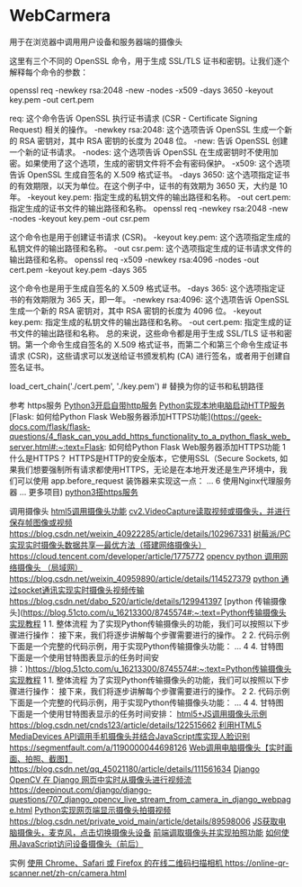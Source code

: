 # WebCarmera
用于在浏览器中调用用户设备和服务器端的摄像头



这里有三个不同的 OpenSSL 命令，用于生成 SSL/TLS 证书和密钥。让我们逐个解释每个命令的参数：

openssl req -newkey rsa:2048 -new -nodes -x509 -days 3650 -keyout key.pem -out cert.pem

req: 这个命令告诉 OpenSSL 执行证书请求 (CSR - Certificate Signing Request) 相关的操作。
-newkey rsa:2048: 这个选项告诉 OpenSSL 生成一个新的 RSA 密钥对，其中 RSA 密钥的长度为 2048 位。
-new: 告诉 OpenSSL 创建一个新的证书请求。
-nodes: 这个选项告诉 OpenSSL 在生成密钥时不使用加密。如果使用了这个选项，生成的密钥文件将不会有密码保护。
-x509: 这个选项告诉 OpenSSL 生成自签名的 X.509 格式证书。
-days 3650: 这个选项指定证书的有效期限，以天为单位。在这个例子中，证书的有效期为 3650 天，大约是 10 年。
-keyout key.pem: 指定生成的私钥文件的输出路径和名称。
-out cert.pem: 指定生成的证书文件的输出路径和名称。
openssl req -newkey rsa:2048 -new -nodes -keyout key.pem -out csr.pem

这个命令也是用于创建证书请求 (CSR)。
-keyout key.pem: 这个选项指定生成的私钥文件的输出路径和名称。
-out csr.pem: 这个选项指定生成的证书请求文件的输出路径和名称。
openssl req -x509 -newkey rsa:4096 -nodes -out cert.pem -keyout key.pem -days 365

这个命令也是用于生成自签名的 X.509 格式证书。
-days 365: 这个选项指定证书的有效期限为 365 天，即一年。
-newkey rsa:4096: 这个选项告诉 OpenSSL 生成一个新的 RSA 密钥对，其中 RSA 密钥的长度为 4096 位。
-keyout key.pem: 指定生成的私钥文件的输出路径和名称。
-out cert.pem: 指定生成的证书文件的输出路径和名称。
总的来说，这些命令都是用于生成 SSL/TLS 证书和密钥。第一个命令生成自签名的 X.509 格式证书，而第二个和第三个命令生成证书请求 (CSR)，这些请求可以发送给证书颁发机构 (CA) 进行签名，或者用于创建自签名证书。

load_cert_chain('./cert.pem', './key.pem')  # 替换为你的证书和私钥路径

参考
https服务
[Python3开启自带http服务](https://blog.csdn.net/SPACESTUDIO/article/details/86760104)
[Python实现本地电脑启动HTTP服务](https://blog.csdn.net/songpeiying/article/details/131637405)
[Flask: 如何给Python Flask Web服务器添加HTTPS功能](https://geek-docs.com/flask/flask-questions/4_flask_can_you_add_https_functionality_to_a_python_flask_web_server.html#:~:text=Flask: 如何给Python Flask Web服务器添加HTTPS功能 1 什么是HTTPS？ HTTPS是HTTP的安全版本，它使用SSL（Secure Sockets, 如果我们想要强制所有请求都使用HTTPS，无论是在本地开发还是生产环境中，我们可以使用 app.before_request 装饰器来实现这一点： ... 6 使用Nginx代理服务器 ... 更多项目)
[python3搭https服务](https://blog.csdn.net/junbujianwpl/article/details/104405552)


调用摄像头
[html5调用摄像头功能](https://segmentfault.com/a/1190000014741852)
[cv2.VideoCapture读取视频或摄像头，并进行保存帧图像或视频](https://blog.csdn.net/weixin_40922285/article/details/102967331)https://blog.csdn.net/weixin_40922285/article/details/102967331
[树莓派/PC实现实时摄像头数据共享—最优方法（搭建网络摄像头）](https://cloud.tencent.com/developer/article/1775772)https://cloud.tencent.com/developer/article/1775772
[opencv python 调用网络摄像头 （局域网）](https://blog.csdn.net/weixin_40959890/article/details/114527379)https://blog.csdn.net/weixin_40959890/article/details/114527379
[python 通过socket通讯实现实时摄像头视频传输](https://blog.csdn.net/dabo_520/article/details/129941397)https://blog.csdn.net/dabo_520/article/details/129941397
[python 传输摄像头](https://blog.51cto.com/u_16213300/8745574#:~:text=Python传输摄像头实现教程 1 1. 整体流程 为了实现Python传输摄像头的功能，我们可以按照以下步骤进行操作： 接下来，我们将逐步讲解每个步骤需要进行的操作。 2 2. 代码示例 下面是一个完整的代码示例，用于实现Python传输摄像头功能： ... 4 4. 甘特图 下面是一个使用甘特图表显示的任务时间安排：)https://blog.51cto.com/u_16213300/8745574#:~:text=Python传输摄像头实现教程 1 1. 整体流程 为了实现Python传输摄像头的功能，我们可以按照以下步骤进行操作： 接下来，我们将逐步讲解每个步骤需要进行的操作。 2 2. 代码示例 下面是一个完整的代码示例，用于实现Python传输摄像头功能： ... 4 4. 甘特图 下面是一个使用甘特图表显示的任务时间安排：
[html5+JS调用摄像头示例](https://blog.csdn.net/cnds123/article/details/122515662)https://blog.csdn.net/cnds123/article/details/122515662
[利用HTML5 MediaDevices API调用手机摄像头并结合JavaScript库实现人脸识别](https://segmentfault.com/a/1190000044698126)https://segmentfault.com/a/1190000044698126
[Web调用电脑摄像头【实时画面、拍照、截图】](https://blog.csdn.net/qq_45021180/article/details/111561634)https://blog.csdn.net/qq_45021180/article/details/111561634
[Django OpenCV 在 Django 网页中实时从摄像头进行视频流](https://deepinout.com/django/django-questions/707_django_opencv_live_stream_from_camera_in_django_webpage.html)https://deepinout.com/django/django-questions/707_django_opencv_live_stream_from_camera_in_django_webpage.html
[Python实现网页端显示摄像头拍摄视频](https://blog.csdn.net/private_void_main/article/details/89598006)https://blog.csdn.net/private_void_main/article/details/89598006
[JS获取电脑摄像头，麦克风，点击切换摄像头设备](https://blog.csdn.net/qq_36947128/article/details/118526979)
[前端调取摄像头并实现拍照功能](https://zhuanlan.zhihu.com/p/661985982)
[如何使用JavaScript访问设备摄像头（前后）](https://cloud.tencent.com/developer/article/1641490)


实例
[使用 Chrome、Safari 或 Firefox 的在线二维码扫描相机
](https://online-qr-scanner.net/zh-cn/camera.html)https://online-qr-scanner.net/zh-cn/camera.html












